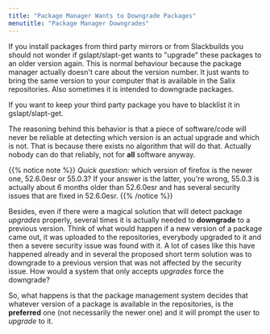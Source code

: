 ```yaml
---
title: "Package Manager Wants to Downgrade Packages"
menutitle: "Package Manager Downgrades"
---
```


If you install packages from third party mirrors or from Slackbuilds you
should not wonder if gslapt/slapt-get wants to "upgrade" these packages
to an older version again. This is normal behaviour because the package
manager actually doesn't care about the version number. It just wants to
bring the same version to your computer that is available in the Salix
repositories. Also sometimes it is intended to downgrade packages.

If you want to keep your third party package you have to blacklist it in
gslapt/slapt-get.

The reasoning behind this behavior is that a piece of software/code will
never be reliable at detecting which version is an actual upgrade and
which is not. That is because there exists no algorithm that will do
that. Actually nobody can do that reliably, not for **all** software
anyway. 

{{% notice note %}}
*Quick question:* which version of firefox is the newer one,
52.6.0esr or 55.0.3? If your answer is the latter, you're wrong,
55.0.3 is actually about 6 months older than 52.6.0esr and has several
security issues that are fixed in 52.6.0esr.
{{% /notice %}}

Besides, even if there were a magical solution that will detect package
*upgrades* properly, several times it is actually needed to
**downgrade** to a previous version. Think of what would happen if a new
version of a package came out, it was uploaded to the repositories,
everybody upgraded to it and then a severe security issue was found with
it. A lot of cases like this have happened already and in several the
proposed short term solution was to downgrade to a previous version that
was not affected by the security issue. How would a system that only
accepts *upgrades* force the downgrade?

So, what happens is that the package management system decides that
whatever version of a package is available in the repositories, is the
**preferred** one (not necessarily the newer one) and it will prompt the
user to *upgrade* to it.

